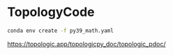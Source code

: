 # TopologyCode

```bash
conda env create -f py39_math.yaml
```

<https://topologic.app/topologicpy_doc/topologic_pdoc/>
